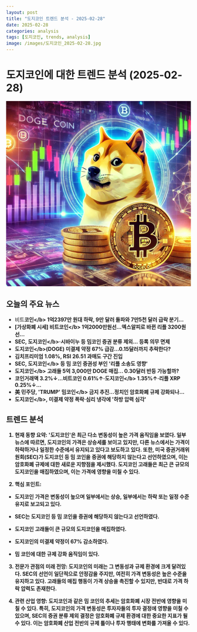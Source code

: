 ```yaml
---
layout: post
title: "도지코인 트렌드 분석 - 2025-02-28"
date: 2025-02-28
categories: analysis
tags: [도지코인, trends, analysis]
image: /images/도지코인_2025-02-28.jpg
---
```


# 도지코인에 대한 트렌드 분석 (2025-02-28)

![도지코인 관련 이미지](/images/도지코인_2025-02-28.jpg)

## 오늘의 주요 뉴스

- 비트<b>코인<\/b> 1억2397만 원대 하락, 9만 달러 돌파와 7만5천 달러 급락 분기...
- [가상화폐 시세] 비트<b>코인<\/b> 1억2000만원선…엑스알피로 바뀐 리플 3200원선...
- SEC, <b>도지코인<\/b>·시바이누 등 밈코인 증권 분류 제외… 등록 의무 면제
- <b>도지코인<\/b>(DOGE) 미결제 약정 67% 급감…0.15달러까지 추락한다?
- 김치프리미엄 1.08%, RSI 26.51 과매도 구간 진입
- SEC, <b>도지코인<\/b> 등 밈 코인 증권성 부인 '리플 소송도 영향'
- <b>도지코인<\/b> 고래들 5억 3,000만 DOGE 매집… 0.30달러 반등 가능할까?
- 코인거래액 3.2%↓…비트코인 0.61%↑·<b>도지코인<\/b> 1.35%↑·리플 XRP 0.25%↓...
- 美 민주당, 'TRUMP' 밈<b>코인<\/b> 금지 추진…정치인 암호화폐 규제 강화되나...
- <b>도지코인<\/b>, 미결제 약정 폭락·심리 냉각에 '하방 압력 심각'

## 트렌드 분석

1. 현재 동향 요약: '도지코인'은 최근 다소 변동성이 높은 가격 움직임을 보였다. 일부 뉴스에 따르면, 도지코인의 가격은 상승세를 보이고 있지만, 다른 뉴스에서는 가격이 하락하거나 일정한 수준에서 유지되고 있다고 보도하고 있다. 또한, 미국 증권거래위원회(SEC)가 도지코인 등 밈 코인을 증권에 해당하지 않는다고 선언하였으며, 이는 암호화폐 규제에 대한 새로운 지향점을 제시했다. 도지코인 고래들은 최근 큰 규모의 도지코인을 매집하였으며, 이는 가격에 영향을 미칠 수 있다.



2. 핵심 포인트:

- 도지코인 가격은 변동성이 높으며 일부에서는 상승, 일부에서는 하락 또는 일정 수준 유지로 보고되고 있다.

- SEC는 도지코인 등 밈 코인을 증권에 해당하지 않는다고 선언하였다.

- 도지코인 고래들이 큰 규모의 도지코인을 매집하였다.

- 도지코인의 미결제 약정이 67% 감소하였다.

- 밈 코인에 대한 규제 강화 움직임이 있다.



3. 전문가 관점의 미래 전망: 도지코인의 미래는 그 변동성과 규제 환경에 크게 달려있다. SEC의 선언이 일단적으로 안정감을 주지만, 여전히 가격 변동성은 높은 수준을 유지하고 있다. 고래들의 매집 행동이 가격 상승을 촉진할 수 있지만, 반대로 가격 하락 압력도 존재한다.



4. 관련 산업 영향: 도지코인과 같은 밈 코인의 추세는 암호화폐 시장 전반에 영향을 미칠 수 있다. 특히, 도지코인의 가격 변동성은 투자자들의 투자 결정에 영향을 미칠 수 있으며, SEC의 증권 분류 제외 결정은 암호화폐 규제 환경에 대한 중요한 지표가 될 수 있다. 이는 암호화폐 산업 전반의 규제 틀이나 투자 행태에 변화를 가져올 수 있다.

